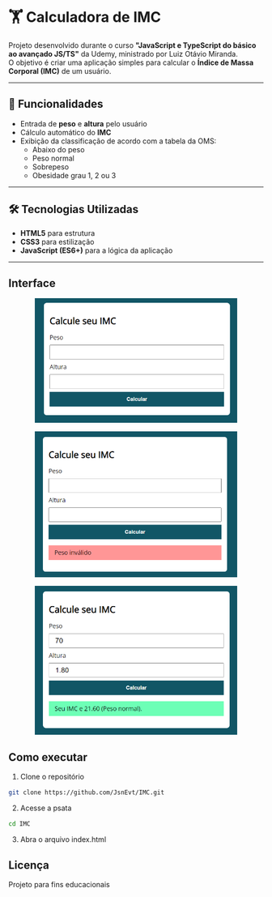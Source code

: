 # 🏋️ Calculadora de IMC

Projeto desenvolvido durante o curso **"JavaScript e TypeScript do básico ao avançado JS/TS"** da Udemy, ministrado por Luiz Otávio Miranda.  
O objetivo é criar uma aplicação simples para calcular o **Índice de Massa Corporal (IMC)** de um usuário.

---

## 🚀 Funcionalidades

- Entrada de **peso** e **altura** pelo usuário  
- Cálculo automático do **IMC**  
- Exibição da classificação de acordo com a tabela da OMS:  
  - Abaixo do peso  
  - Peso normal  
  - Sobrepeso  
  - Obesidade grau 1, 2 ou 3  

---

## 🛠️ Tecnologias Utilizadas

- **HTML5** para estrutura  
- **CSS3** para estilização  
- **JavaScript (ES6+)** para a lógica da aplicação  

---

## Interface
<p align="center">
   <img src="./img/inicio.png" alt="calc" width="400">
</p>

<p align="center">
   <img src="./img/erro.png" alt="calc" width="400">
</p>

<p align="center">
   <img src="./img/ok.png" alt="calc" width="400">
</p>


## Como executar
1. Clone o repositório
  ```bash
  git clone https://github.com/JsnEvt/IMC.git
  ```

2. Acesse a psata
  ```bash
  cd IMC
  ```
   
3. Abra o arquivo index.html

## Licença
Projeto para fins educacionais


